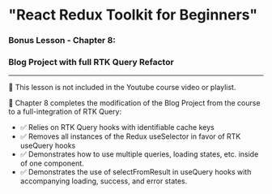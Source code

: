 # "React Redux Toolkit for Beginners"

### Bonus Lesson - Chapter 8: 

### Blog Project with full RTK Query Refactor

---

🚩 This lesson is not included in the Youtube course video or playlist. 

🚀 Chapter 8 completes the modification of the Blog Project from the course to a full-integration of RTK Query: 
- ✅ Relies on RTK Query hooks with identifiable cache keys
- ✅ Removes all instances of the Redux useSelector in favor of RTK useQuery hooks
- ✅ Demonstrates how to use multiple queries, loading states, etc. inside of one component. 
- ✅ Demonstrates the use of selectFromResult in useQuery hooks with accompanying loading, success, and error states.
